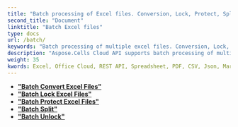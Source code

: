 ```yaml
---
title: "Batch processing of Excel files. Conversion, Lock, Protect, Split, and Unlock."
second_title: "Document"
linktitle: "Batch Excel files"
type: docs
url: /batch/
keywords: "Batch processing of multiple excel files. Conversion, Lock, Protect, Split, and Unlock."
description: "Aspose.Cells Cloud API supports batch processing of multiple excel files. SDK support kinds of development languages. They include Android, C#, Go, Java, NodeJS, Perl, PHP, Python, Ruby, and swift."
weight: 35
kwords: Excel, Office Cloud, REST API, Spreadsheet, PDF, CSV, Json, Markdown, Batch, Conversion, Lock, Protect, Split, and Unlock.
---
```


- **["Batch Convert Excel Files"](https://docs.aspose.cloud/cells/batch/convert)**
- **["Batch Lock Excel Files"](https://docs.aspose.cloud/cells/batch/lock)**
- **["Batch Protect Excel Files"](https://docs.aspose.cloud/cells/batch/protect)**
- **["Batch Split"](https://docs.aspose.cloud/cells/batch/split)**
- **["Batch Unlock"](https://docs.aspose.cloud/cells/batch/unlock)**